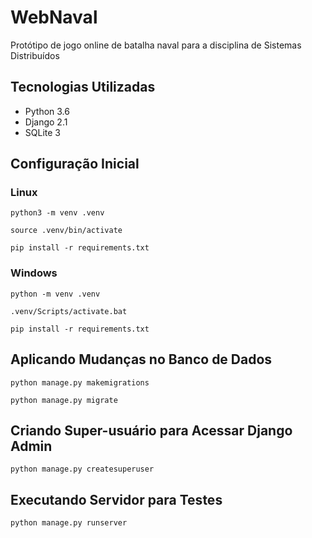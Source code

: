 # WebNaval

Protótipo de jogo online de batalha naval para a disciplina de Sistemas Distribuídos

## Tecnologias Utilizadas

- Python 3.6
- Django 2.1
- SQLite 3

## Configuração Inicial

### Linux

```python3 -m venv .venv```

```source .venv/bin/activate```

```pip install -r requirements.txt```

### Windows

```python -m venv .venv```

```.venv/Scripts/activate.bat```

```pip install -r requirements.txt```

## Aplicando Mudanças no Banco de Dados

```python manage.py makemigrations```

```python manage.py migrate```

## Criando Super-usuário para Acessar Django Admin

```python manage.py createsuperuser```

## Executando Servidor para Testes

```python manage.py runserver```
